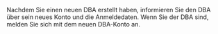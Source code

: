 Nachdem Sie einen neuen DBA erstellt haben, informieren Sie den DBA über sein neues Konto und die Anmeldedaten. Wenn Sie der DBA sind, melden Sie sich mit dem neuen DBA-Konto an.
